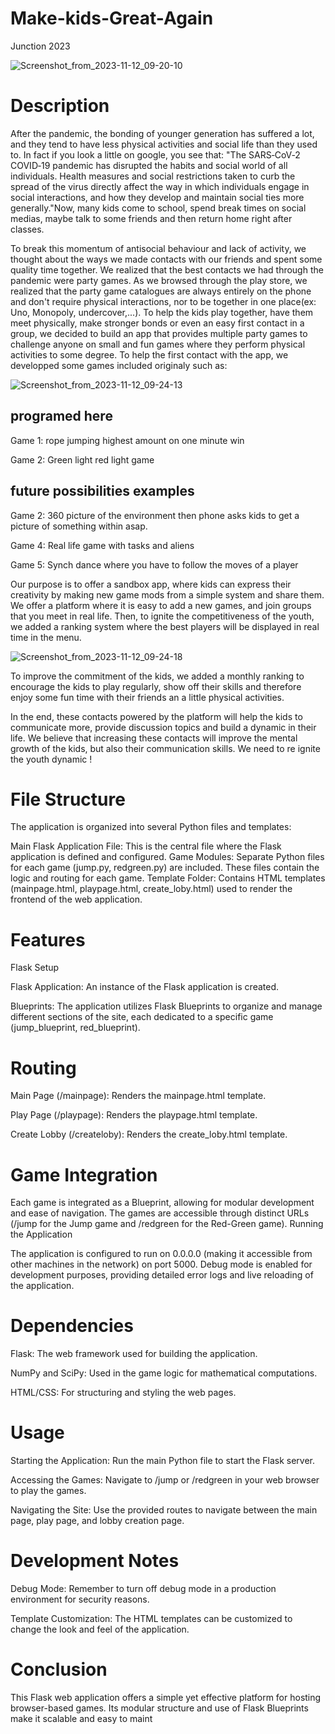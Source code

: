 # Make-kids-Great-Again
Junction 2023

![Screenshot_from_2023-11-12_09-20-10](https://github.com/Palpatox/Make-kids-Great-Again/assets/94328315/bb9c635f-1198-4122-98ab-cea3619bc324)

# Description
After the pandemic, the bonding of younger generation has suffered a lot, and they tend to have less physical activities  and social life than they used to. In fact if you look a little on google, you see that: "The SARS‐CoV‐2 COVID‐19 pandemic has disrupted the habits and social world of all individuals. Health measures and social restrictions taken to curb the spread of the virus directly affect the way in which individuals engage in social interactions, and how they develop and maintain social ties more generally."Now, many kids come to school, spend break times on social medias, maybe talk to some friends and then return home right after classes.

To break this momentum of antisocial behaviour and lack of activity, we thought about the ways we made contacts with our friends and spent some quality time together. We realized that the best contacts we had through the pandemic were party games. As we browsed through the play store, we realized that the party game catalogues are always entirely on the phone and don't require physical interactions, nor to be together in one place(ex: Uno, Monopoly, undercover,...).
To help the kids play together, have them meet physically, make stronger bonds or even an easy first contact in a group, we decided to build an app that provides multiple party games to challenge  anyone on small and fun games where they perform physical activities to some degree. 
To help the first contact with the app, we developped some games included originaly such as:

![Screenshot_from_2023-11-12_09-24-13](https://github.com/Palpatox/Make-kids-Great-Again/assets/94328315/ad238430-fab9-46f5-be4e-e19d3d74d75d)


## programed here
Game 1: rope jumping highest amount on one minute win

Game 2: Green light red light game


## future possibilities examples
Game 2: 360 picture of the environment then phone asks kids to get a picture of something within asap.

Game 4: Real life game with tasks and aliens

Game 5: Synch dance where you have to follow the moves of a player

Our purpose is to offer a sandbox app, where kids can express their creativity by making new game mods from a simple system and share them.  We offer a platform where it is easy to add a new games, and join groups that you meet in real life. Then, to ignite the competitiveness of the youth, we added a ranking system where the best players will be displayed in real time in the menu.

![Screenshot_from_2023-11-12_09-24-18](https://github.com/Palpatox/Make-kids-Great-Again/assets/94328315/1328af11-dad6-44d4-9fd4-bba0a0794238)

To improve the commitment of the kids, we added a monthly ranking to encourage the kids to play regularly, show off their skills and therefore enjoy some fun time with their friends an a little physical activities.

In the end, these contacts powered by the platform will help the kids to communicate more, provide discussion topics and build a dynamic in their life. We believe that increasing these contacts will improve the mental growth of the kids, but also their communication skills. We need to re ignite the youth dynamic ! 


# File Structure
The application is organized into several Python files and templates:

Main Flask Application File: This is the central file where the Flask application is defined and configured.
Game Modules: Separate Python files for each game (jump.py, redgreen.py) are included. These files contain the logic and routing for each game.
Template Folder: Contains HTML templates (mainpage.html, playpage.html, create_loby.html) used to render the frontend of the web application.

# Features
Flask Setup

Flask Application: An instance of the Flask application is created.

Blueprints: The application utilizes Flask Blueprints to organize and manage different sections of the site, each dedicated to a specific game (jump_blueprint, red_blueprint).

# Routing
Main Page (/mainpage): Renders the mainpage.html template.

Play Page (/playpage): Renders the playpage.html template.

Create Lobby (/createloby): Renders the create_loby.html template.

# Game Integration
Each game is integrated as a Blueprint, allowing for modular development and ease of navigation.
The games are accessible through distinct URLs (/jump for the Jump game and /redgreen for the Red-Green game).
Running the Application

The application is configured to run on 0.0.0.0 (making it accessible from other machines in the network) on port 5000.
Debug mode is enabled for development purposes, providing detailed error logs and live reloading of the application.

# Dependencies
Flask: The web framework used for building the application.

NumPy and SciPy: Used in the game logic for mathematical computations.

HTML/CSS: For structuring and styling the web pages.

# Usage
Starting the Application: Run the main Python file to start the Flask server.

Accessing the Games: Navigate to /jump or /redgreen in your web browser to play the games.

Navigating the Site: Use the provided routes to navigate between the main page, play page, and lobby creation page.

# Development Notes
Debug Mode: Remember to turn off debug mode in a production environment for security reasons.

Template Customization: The HTML templates can be customized to change the look and feel of the application.

# Conclusion
This Flask web application offers a simple yet effective platform for hosting browser-based games. Its modular structure and use of Flask Blueprints make it scalable and easy to maint
